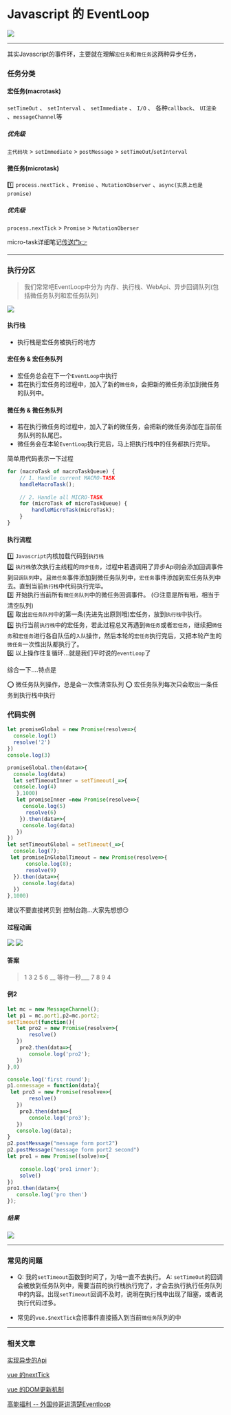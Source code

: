 # Javascript 的 EventLoop
![](/blog_assets/eventLoopTitle.png)
___
其实Javascript的事件环，主要就在理解`宏任务`和`微任务`这两种异步任务，
###   任务分类
#### 宏任务(macrotask)

`setTimeOut` 、 `setInterval` 、 `setImmediate` 、 `I/O` 、 各种`callback`、 `UI渲染` 、`messageChannel`等 

##### 优先级
  `主代码块` > `setImmediate` > `postMessage` > `setTimeOut`/`setInterval`
#### 微任务(microtask)
1️⃣ `process.nextTick` 、`Promise`  、`MutationObserver` 、`async(实质上也是promise)`     
##### 优先级 
`process.nextTick` > `Promise` > `MutationOberser`

micro-task详细笔记[传送门:point_right:](/JS/microTask.md)
___
### 执行分区
> 我们常常吧EventLoop中分为 内存、执行栈、WebApi、异步回调队列(包括微任务队列和宏任务队列)

![](/blog_assets/eventLoop_task.png) 
#### 执行栈
* 执行栈是宏任务被执行的地方

#### 宏任务 & 宏任务队列
* 宏任务总会在下一个`EventLoop`中执行
* 若在执行宏任务的过程中，加入了新的`微任务`，会把新的微任务添加到微任务的队列中。

#### 微任务 &  微任务队列
* 若在执行微任务的过程中，加入了新的微任务，会把新的微任务添加在当前任务队列的队尾巴。
* 微任务会在本轮`EventLoop`执行完后，马上把执行栈中的任务都执行完毕。

简单用代码表示一下过程
```js
for (macroTask of macroTaskQueue) {
    // 1. Handle current MACRO-TASK
    handleMacroTask();
  
    // 2. Handle all MICRO-TASK
    for (microTask of microTaskQueue) {
        handleMicroTask(microTask);
    }
}
```
#### 执行流程
1️⃣ `Javascript`内核加载代码到`执行栈`     
2️⃣ `执行栈`依次执行主线程的`同步任务`，过程中若遇调用了异步Api则会添加回调事件到`回调队列`中。且`微任务`事件添加到微任务队列中，`宏任务`事件添加到宏任务队列中去。直到当前`执行栈`中代码执行完毕。      
3️⃣ 开始执行当前所有`微任务队列`中的微任务回调事件。    (:smirk:注意是所有哦，相当于清空队列)    
4️⃣ 取出`宏任务队列`中的第一条(先进先出原则哦)宏任务，放到`执行栈`中执行。     
5️⃣  执行当前`执行栈`中的宏任务，若此过程总又再遇到`微任务`或者`宏任务`，继续把`微任务`和`宏任务`进行各自队伍的`入队`操作，然后本轮的`宏任务`执行完后，又把本轮产生的`微任务`一次性出队都执行了。    
6️⃣ 以上操作往复循环...就是我们平时说的`eventLoop`了

综合一下....特点是   

⭕️ 微任务队列操作，总是会一次性清空队列
⭕️ 宏任务队列每次只会取出一条任务到执行栈中执行

### 代码实例
```js
let promiseGlobal = new Promise(resolve=>{
  console.log(1)
  resolve('2')
})
console.log(3) 

promiseGlobal.then(data=>{
  console.log(data)
  let setTimeoutInner = setTimeout(_=>{
  console.log(4)
   },1000)
   let promiseInner =new Promise(resolve=>{
     console.log(5) 
      resolve(6)
    }).then(data=>{
     console.log(data)
   })
})
let setTimeoutGlobal = setTimeout(_=>{
  console.log(7);
 let promiseInGlobalTimeout = new Promise(resolve=>{
      console.log(8); 
      resolve(9)
  }).then(data=>{
     console.log(data)
  })
},1000) 
```
建议不要直接拷贝到 控制台跑...大家先想想:smirk:

#### 过程动画
![](/blog_assets/eventLoopGif1.gif)
![](/blog_assets/eventLoopGif2.gif)

#### 答案
> 1 3 2  5 6  __ 等待一秒___  7 8  9 4 

#### 例2
```js
let mc = new MessageChannel();
let p1 = mc.port1,p2=mc.port2;
setTimeout(function(){
   let pro2 = new Promise(resolve=>{
       resolve()
   })
    pro2.then(data=>{
       console.log('pro2');
   })
},0)

console.log('first round');
p1.onmessage = function(data){
 let pro3 = new Promise(resolve=>{
       resolve()
   })
    pro3.then(data=>{
       console.log('pro3');
   })
   console.log(data);
}
p2.postMessage("message form port2")
p2.postMessage("message form port2 second")
let pro1 = new Promise((solve)=>{
   
    console.log('pro1 inner');
    solve()
})
pro1.then(data=>{
   console.log('pro then')
});

```
##### 结果 
![](/blog_assets/macrotask_message_channel.png)     

___
### 常见的问题
* Q: 我的`setTimeout`函数到时间了，为啥一直不去执行。
   A: `setTimeOut`的回调会被放到任务队列中，需要当前的执行栈执行完了，才会去执行执行任务队列中的内容。出现`setTimeout`回调不及时，说明在执行栈中出现了阻塞，或者说执行代码过多。

* 常见的`vue.$nextTick`会把事件直接插入到当前`微任务`队列的中
____
### 相关文章
[实现异步的Api](../ES6/async_await_conding.md)

[vue 的nextTick](/vue/nextTick.md)

[vue 的DOM更新机制](/vue/vue_dom_nextTick.md)


[高能福利 -- 外国帅哥讲清楚Eventloop](https://www.v2ex.com/t/537855#reply0)